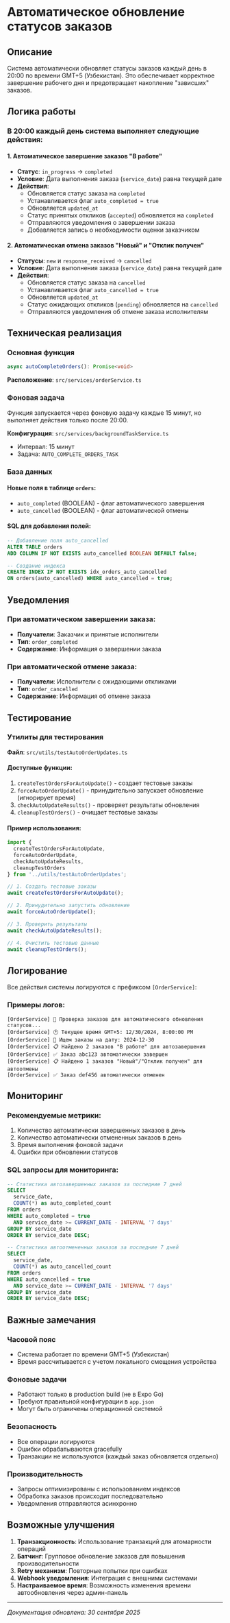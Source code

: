 # Автоматическое обновление статусов заказов

## Описание

Система автоматически обновляет статусы заказов каждый день в 20:00 по времени GMT+5 (Узбекистан). Это обеспечивает корректное завершение рабочего дня и предотвращает накопление "зависших" заказов.

## Логика работы

### В 20:00 каждый день система выполняет следующие действия:

#### 1. Автоматическое завершение заказов "В работе"
- **Статус**: `in_progress` → `completed`
- **Условие**: Дата выполнения заказа (`service_date`) равна текущей дате
- **Действия**:
  - Обновляется статус заказа на `completed`
  - Устанавливается флаг `auto_completed = true`
  - Обновляется `updated_at`
  - Статус принятых откликов (`accepted`) обновляется на `completed`
  - Отправляются уведомления о завершении заказа
  - Добавляется запись о необходимости оценки заказчиком

#### 2. Автоматическая отмена заказов "Новый" и "Отклик получен"
- **Статусы**: `new` и `response_received` → `cancelled`
- **Условие**: Дата выполнения заказа (`service_date`) равна текущей дате
- **Действия**:
  - Обновляется статус заказа на `cancelled`
  - Устанавливается флаг `auto_cancelled = true`
  - Обновляется `updated_at`
  - Статус ожидающих откликов (`pending`) обновляется на `cancelled`
  - Отправляются уведомления об отмене заказа исполнителям

## Техническая реализация

### Основная функция
```typescript
async autoCompleteOrders(): Promise<void>
```

**Расположение**: `src/services/orderService.ts`

### Фоновая задача
Функция запускается через фоновую задачу каждые 15 минут, но выполняет действия только после 20:00.

**Конфигурация**: `src/services/backgroundTaskService.ts`
- Интервал: 15 минут
- Задача: `AUTO_COMPLETE_ORDERS_TASK`

### База данных

#### Новые поля в таблице `orders`:
- `auto_completed` (BOOLEAN) - флаг автоматического завершения
- `auto_cancelled` (BOOLEAN) - флаг автоматической отмены

#### SQL для добавления полей:
```sql
-- Добавление поля auto_cancelled
ALTER TABLE orders 
ADD COLUMN IF NOT EXISTS auto_cancelled BOOLEAN DEFAULT false;

-- Создание индекса
CREATE INDEX IF NOT EXISTS idx_orders_auto_cancelled 
ON orders(auto_cancelled) WHERE auto_cancelled = true;
```

## Уведомления

### При автоматическом завершении заказа:
- **Получатели**: Заказчик и принятые исполнители
- **Тип**: `order_completed`
- **Содержание**: Информация о завершении заказа

### При автоматической отмене заказа:
- **Получатели**: Исполнители с ожидающими откликами
- **Тип**: `order_cancelled`
- **Содержание**: Информация об отмене заказа

## Тестирование

### Утилиты для тестирования
**Файл**: `src/utils/testAutoOrderUpdates.ts`

#### Доступные функции:
1. `createTestOrdersForAutoUpdate()` - создает тестовые заказы
2. `forceAutoOrderUpdate()` - принудительно запускает обновление (игнорирует время)
3. `checkAutoUpdateResults()` - проверяет результаты обновления
4. `cleanupTestOrders()` - очищает тестовые заказы

#### Пример использования:
```typescript
import { 
  createTestOrdersForAutoUpdate, 
  forceAutoOrderUpdate, 
  checkAutoUpdateResults,
  cleanupTestOrders 
} from '../utils/testAutoOrderUpdates';

// 1. Создать тестовые заказы
await createTestOrdersForAutoUpdate();

// 2. Принудительно запустить обновление
await forceAutoOrderUpdate();

// 3. Проверить результаты
await checkAutoUpdateResults();

// 4. Очистить тестовые данные
await cleanupTestOrders();
```

## Логирование

Все действия системы логируются с префиксом `[OrderService]`:

### Примеры логов:
```
[OrderService] 🔄 Проверка заказов для автоматического обновления статусов...
[OrderService] 🕐 Текущее время GMT+5: 12/30/2024, 8:00:00 PM
[OrderService] 📅 Ищем заказы на дату: 2024-12-30
[OrderService] 📋 Найдено 2 заказов "В работе" для автозавершения
[OrderService] ✅ Заказ abc123 автоматически завершен
[OrderService] 📋 Найдено 1 заказов "Новый"/"Отклик получен" для автоотмены
[OrderService] ✅ Заказ def456 автоматически отменен
```

## Мониторинг

### Рекомендуемые метрики:
1. Количество автоматически завершенных заказов в день
2. Количество автоматически отмененных заказов в день
3. Время выполнения фоновой задачи
4. Ошибки при обновлении статусов

### SQL запросы для мониторинга:
```sql
-- Статистика автозавершенных заказов за последние 7 дней
SELECT 
  service_date,
  COUNT(*) as auto_completed_count
FROM orders 
WHERE auto_completed = true 
  AND service_date >= CURRENT_DATE - INTERVAL '7 days'
GROUP BY service_date
ORDER BY service_date DESC;

-- Статистика автоотмененных заказов за последние 7 дней
SELECT 
  service_date,
  COUNT(*) as auto_cancelled_count
FROM orders 
WHERE auto_cancelled = true 
  AND service_date >= CURRENT_DATE - INTERVAL '7 days'
GROUP BY service_date
ORDER BY service_date DESC;
```

## Важные замечания

### Часовой пояс
- Система работает по времени GMT+5 (Узбекистан)
- Время рассчитывается с учетом локального смещения устройства

### Фоновые задачи
- Работают только в production build (не в Expo Go)
- Требуют правильной конфигурации в `app.json`
- Могут быть ограничены операционной системой

### Безопасность
- Все операции логируются
- Ошибки обрабатываются gracefully
- Транзакции не используются (каждый заказ обновляется отдельно)

### Производительность
- Запросы оптимизированы с использованием индексов
- Обработка заказов происходит последовательно
- Уведомления отправляются асинхронно

## Возможные улучшения

1. **Транзакционность**: Использование транзакций для атомарности операций
2. **Батчинг**: Групповое обновление заказов для повышения производительности
3. **Retry механизм**: Повторные попытки при ошибках
4. **Webhook уведомления**: Интеграция с внешними системами
5. **Настраиваемое время**: Возможность изменения времени автообновления через админ-панель

---

*Документация обновлена: 30 сентября 2025*
